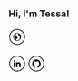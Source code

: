 ### Hi, I'm Tessa!

<a href="https://tessawoodard.me/" target="_blank"><img src="https://github.com/tessa-woodard/tessa-woodard/blob/main/portfolio.png?raw=true" alt="Website" width="30"></a>

<a href="www.linkedin.com/in/tessa-woodard" target="_blank"><img src="https://github.com/tessa-woodard/tessa-woodard/blob/main/linked.png?raw=true" alt="LinkedIn" width="30"></a>
<a href="https://github.com/tessa-woodard" target="_blank"><img src="https://github.com/tessa-woodard/tessa-woodard/blob/main/github.png?raw=true" alt="GitHub" width="30"></a>

